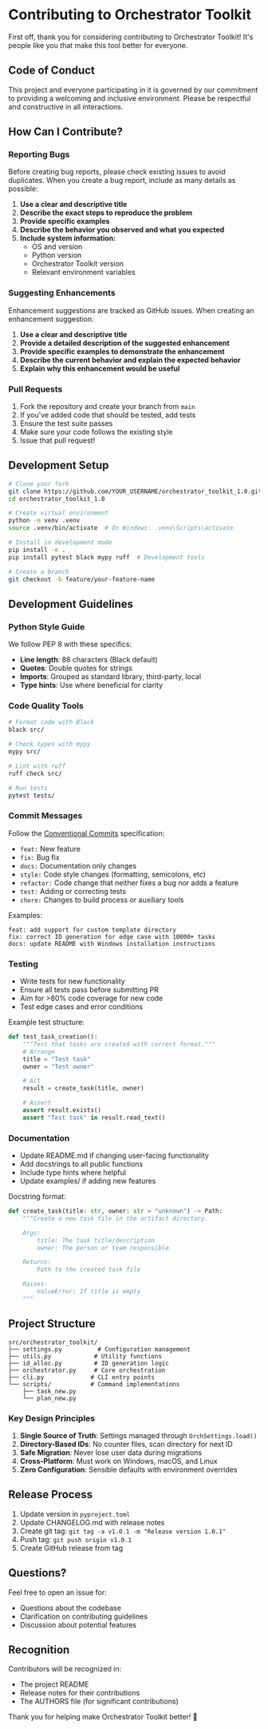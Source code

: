 # Contributing to Orchestrator Toolkit

First off, thank you for considering contributing to Orchestrator Toolkit! It's people like you that make this tool better for everyone.

## Code of Conduct

This project and everyone participating in it is governed by our commitment to providing a welcoming and inclusive environment. Please be respectful and constructive in all interactions.

## How Can I Contribute?

### Reporting Bugs

Before creating bug reports, please check existing issues to avoid duplicates. When you create a bug report, include as many details as possible:

1. **Use a clear and descriptive title**
2. **Describe the exact steps to reproduce the problem**
3. **Provide specific examples**
4. **Describe the behavior you observed and what you expected**
5. **Include system information:**
   - OS and version
   - Python version
   - Orchestrator Toolkit version
   - Relevant environment variables

### Suggesting Enhancements

Enhancement suggestions are tracked as GitHub issues. When creating an enhancement suggestion:

1. **Use a clear and descriptive title**
2. **Provide a detailed description of the suggested enhancement**
3. **Provide specific examples to demonstrate the enhancement**
4. **Describe the current behavior and explain the expected behavior**
5. **Explain why this enhancement would be useful**

### Pull Requests

1. Fork the repository and create your branch from `main`
2. If you've added code that should be tested, add tests
3. Ensure the test suite passes
4. Make sure your code follows the existing style
5. Issue that pull request!

## Development Setup

```bash
# Clone your fork
git clone https://github.com/YOUR_USERNAME/orchestrator_toolkit_1.0.git
cd orchestrator_toolkit_1.0

# Create virtual environment
python -m venv .venv
source .venv/bin/activate  # On Windows: .venv\Scripts\activate

# Install in development mode
pip install -e .
pip install pytest black mypy ruff  # Development tools

# Create a branch
git checkout -b feature/your-feature-name
```

## Development Guidelines

### Python Style Guide

We follow PEP 8 with these specifics:

- **Line length**: 88 characters (Black default)
- **Quotes**: Double quotes for strings
- **Imports**: Grouped as standard library, third-party, local
- **Type hints**: Use where beneficial for clarity

### Code Quality Tools

```bash
# Format code with Black
black src/

# Check types with mypy
mypy src/

# Lint with ruff
ruff check src/

# Run tests
pytest tests/
```

### Commit Messages

Follow the [Conventional Commits](https://www.conventionalcommits.org/) specification:

- `feat:` New feature
- `fix:` Bug fix
- `docs:` Documentation only changes
- `style:` Code style changes (formatting, semicolons, etc)
- `refactor:` Code change that neither fixes a bug nor adds a feature
- `test:` Adding or correcting tests
- `chore:` Changes to build process or auxiliary tools

Examples:
```
feat: add support for custom template directory
fix: correct ID generation for edge case with 10000+ tasks
docs: update README with Windows installation instructions
```

### Testing

- Write tests for new functionality
- Ensure all tests pass before submitting PR
- Aim for >80% code coverage for new code
- Test edge cases and error conditions

Example test structure:
```python
def test_task_creation():
    """Test that tasks are created with correct format."""
    # Arrange
    title = "Test task"
    owner = "Test owner"

    # Act
    result = create_task(title, owner)

    # Assert
    assert result.exists()
    assert "Test task" in result.read_text()
```

### Documentation

- Update README.md if changing user-facing functionality
- Add docstrings to all public functions
- Include type hints where helpful
- Update examples/ if adding new features

Docstring format:
```python
def create_task(title: str, owner: str = "unknown") -> Path:
    """Create a new task file in the artifact directory.

    Args:
        title: The task title/description
        owner: The person or team responsible

    Returns:
        Path to the created task file

    Raises:
        ValueError: If title is empty
    """
```

## Project Structure

```
src/orchestrator_toolkit/
├── settings.py          # Configuration management
├── utils.py            # Utility functions
├── id_alloc.py         # ID generation logic
├── orchestrator.py     # Core orchestration
├── cli.py             # CLI entry points
└── scripts/           # Command implementations
    ├── task_new.py
    └── plan_new.py
```

### Key Design Principles

1. **Single Source of Truth**: Settings managed through `OrchSettings.load()`
2. **Directory-Based IDs**: No counter files, scan directory for next ID
3. **Safe Migration**: Never lose user data during migrations
4. **Cross-Platform**: Must work on Windows, macOS, and Linux
5. **Zero Configuration**: Sensible defaults with environment overrides

## Release Process

1. Update version in `pyproject.toml`
2. Update CHANGELOG.md with release notes
3. Create git tag: `git tag -a v1.0.1 -m "Release version 1.0.1"`
4. Push tag: `git push origin v1.0.1`
5. Create GitHub release from tag

## Questions?

Feel free to open an issue for:
- Questions about the codebase
- Clarification on contributing guidelines
- Discussion about potential features

## Recognition

Contributors will be recognized in:
- The project README
- Release notes for their contributions
- The AUTHORS file (for significant contributions)

Thank you for helping make Orchestrator Toolkit better! 🎯
